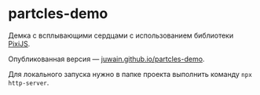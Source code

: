 # partcles-demo
Демка с всплывающими сердцами с использованием библиотеки [PixiJS](https://www.pixijs.com/).

Опубликованная версия — [juwain.github.io/partcles-demo](https://juwain.github.io/partcles-demo).

Для локального запуска нужно в папке проекта выполнить команду `npx http-server`.
